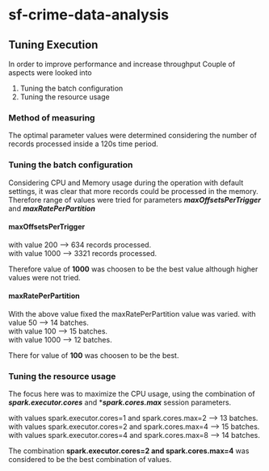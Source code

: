 # sf-crime-data-analysis
## Tuning Execution
In order to improve performance and increase throughput Couple of aspects were looked into
<ol>
  <li> Tuning the batch configuration</li>
  <li> Tuning the resource usage </li>
</ol>

### Method of measuring
The optimal parameter values were determined considering the number of records processed inside a 120s time period.

### Tuning the batch configuration
Considering CPU and Memory usage during the operation with default settings, it was clear that more records could be processed in the memory. Therefore range of values were tried for parameters ***maxOffsetsPerTrigger*** and ***maxRatePerPartition***

#### maxOffsetsPerTrigger
with value 200 --> 634 records processed.  
with value 1000 --> 3321 records processed.  

Therefore value of **1000** was choosen to be the best value although higher values were not tried.

#### maxRatePerPartition
With the above value fixed the maxRatePerPartition value was varied. 
with value 50 --> 14 batches.   
with value 100 --> 15 batches.   
with value 1000 --> 12 batches.  

There for value of **100** was choosen to be the best. 

### Tuning the resource usage
The focus here was to maximize the CPU usage, using the combination of ***spark.executor.cores*** and ****spark.cores.max*** session parameters.

with values spark.executor.cores=1 and spark.cores.max=2 --> 13 batches. 
with values spark.executor.cores=2 and spark.cores.max=4 --> 15 batches. 
with values spark.executor.cores=4 and spark.cores.max=8 --> 14 batches. 

The combination **spark.executor.cores=2 and spark.cores.max=4** was considered to be the best combination of values. 
